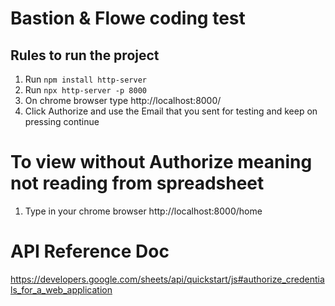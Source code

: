 # Bastion & Flowe coding test

## Rules to run the project
1. Run `npm install http-server`
2. Run `npx http-server -p 8000`
3. On chrome browser type http://localhost:8000/
4. Click Authorize and use the Email that you sent for testing and keep on pressing continue

# To view without Authorize meaning not reading from spreadsheet 
1. Type in your chrome browser  http://localhost:8000/home

# API Reference Doc
https://developers.google.com/sheets/api/quickstart/js#authorize_credentials_for_a_web_application

